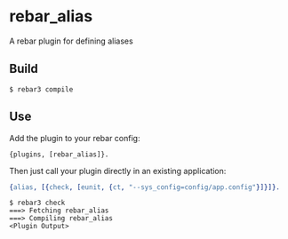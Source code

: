 rebar_alias
=====

A rebar plugin for defining aliases

Build
-----

    $ rebar3 compile

Use
---

Add the plugin to your rebar config:

    {plugins, [rebar_alias]}.

Then just call your plugin directly in an existing application:

```erlang
{alias, [{check, [eunit, {ct, "--sys_config=config/app.config"}]}]}.
```

    $ rebar3 check
    ===> Fetching rebar_alias
    ===> Compiling rebar_alias
    <Plugin Output>
